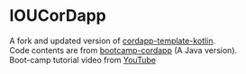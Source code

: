 # IOUCorDapp
A fork and updated version of [cordapp-template-kotlin](https://github.com/corda/cordapp-template-kotlin).  
Code contents are from [bootcamp-cordapp](https://github.com/corda/bootcamp-cordapp) (A Java version).  
Boot-camp tutorial video from [YouTube](https://www.youtube.com/playlist?list=PLi1PppB3-YrWXZEtOnp0pyLnnP2zjJCZe)  
